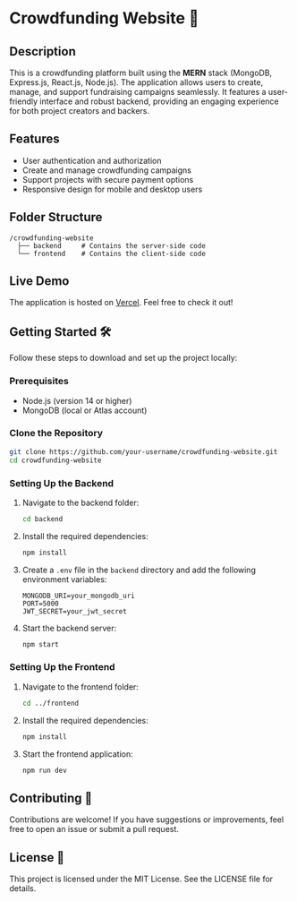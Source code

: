 # Crowdfunding Website 🌟

## Description

This is a crowdfunding platform built using the **MERN** stack (MongoDB, Express.js, React.js, Node.js). The application allows users to create, manage, and support fundraising campaigns seamlessly. It features a user-friendly interface and robust backend, providing an engaging experience for both project creators and backers.

## Features

- User authentication and authorization
- Create and manage crowdfunding campaigns
- Support projects with secure payment options
- Responsive design for mobile and desktop users

## Folder Structure
```
/crowdfunding-website
  ├── backend     # Contains the server-side code
  └── frontend    # Contains the client-side code
```

## Live Demo

The application is hosted on [Vercel](https://your-vercel-url.com). Feel free to check it out!

## Getting Started 🛠️

Follow these steps to download and set up the project locally:

### Prerequisites

- Node.js (version 14 or higher)
- MongoDB (local or Atlas account)

### Clone the Repository

```bash
git clone https://github.com/your-username/crowdfunding-website.git
cd crowdfunding-website
```

### Setting Up the Backend

1. Navigate to the backend folder:
   ```bash
   cd backend
   ```

2. Install the required dependencies:
   ```bash
   npm install
   ```

3. Create a `.env` file in the `backend` directory and add the following environment variables:
   ```plaintext
   MONGODB_URI=your_mongodb_uri
   PORT=5000
   JWT_SECRET=your_jwt_secret
   ```

4. Start the backend server:
   ```bash
   npm start
   ```

### Setting Up the Frontend

1. Navigate to the frontend folder:
   ```bash
   cd ../frontend
   ```

2. Install the required dependencies:
   ```bash
   npm install
   ```

3. Start the frontend application:
   ```bash
   npm run dev
   ```

## Contributing 🤝

Contributions are welcome! If you have suggestions or improvements, feel free to open an issue or submit a pull request.

## License 📜

This project is licensed under the MIT License. See the LICENSE file for details.
